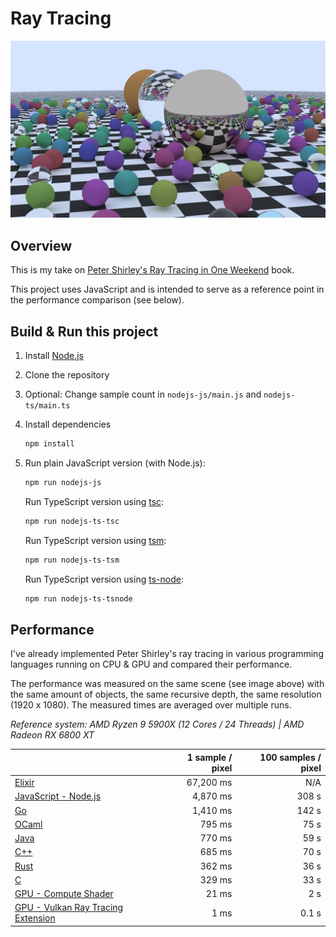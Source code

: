 # Ray Tracing

<img src="https://github.com/TwentyFiveSoftware/ray-tracing-gpu/blob/master/sceneRender.png">

## Overview

This is my take on [Peter Shirley's Ray Tracing in One Weekend](https://github.com/RayTracing/raytracing.github.io) book.

This project uses JavaScript and is intended to serve as a reference point in the performance comparison (see below).

## Build & Run this project

1. Install [Node.js](https://nodejs.org/en/download)
2. Clone the repository
3. Optional: Change sample count in `nodejs-js/main.js` and `nodejs-ts/main.ts`
4. Install dependencies
   ```sh
   npm install
   ```
5. Run plain JavaScript version (with Node.js):
   ```sh
   npm run nodejs-js
   ```
   
   Run TypeScript version using [tsc](https://www.typescriptlang.org/docs/handbook/compiler-options.html):
   ```sh
   npm run nodejs-ts-tsc
   ```

   Run TypeScript version using [tsm](https://github.com/lukeed/tsm):
   ```sh
   npm run nodejs-ts-tsm
   ```

   Run TypeScript version using [ts-node](https://github.com/TypeStrong/ts-node):
   ```sh
   npm run nodejs-ts-tsnode
   ```


## Performance

I've already implemented Peter Shirley's ray tracing in various programming languages running on CPU & GPU and compared their performance.

The performance was measured on the same scene (see image above) with the same amount of objects, the same recursive
depth, the same resolution (1920 x 1080). The measured times are averaged over multiple runs.

*Reference system: AMD Ryzen 9 5900X (12 Cores / 24 Threads) | AMD Radeon RX 6800 XT*

|                                                                                                    | 1 sample / pixel | 100 samples / pixel | 
|----------------------------------------------------------------------------------------------------|-----------------:|--------------------:|
| [Elixir](https://github.com/TwentyFiveSoftware/elixir-ray-tracing)                                 |        67,200 ms |                 N/A |
| [JavaScript - Node.js](https://github.com/TwentyFiveSoftware/javascript-ray-tracing)               |         4,870 ms |               308 s |
| [Go](https://github.com/TwentyFiveSoftware/go-ray-tracing)                                         |         1,410 ms |               142 s |
| [OCaml](https://github.com/TwentyFiveSoftware/ocaml-ray-tracing)                                   |           795 ms |                75 s |
| [Java](https://github.com/TwentyFiveSoftware/java-ray-tracing)                                     |           770 ms |                59 s |
| [C++](https://github.com/TwentyFiveSoftware/ray-tracing)                                           |           685 ms |                70 s |
| [Rust](https://github.com/TwentyFiveSoftware/rust-ray-tracing)                                     |           362 ms |                36 s |
| [C](https://github.com/TwentyFiveSoftware/c-ray-tracing)                                           |           329 ms |                33 s |
| [GPU - Compute Shader](https://github.com/TwentyFiveSoftware/ray-tracing-gpu)                      |            21 ms |                 2 s |
| [GPU - Vulkan Ray Tracing Extension](https://github.com/TwentyFiveSoftware/ray-tracing-gpu-vulkan) |             1 ms |               0.1 s |
